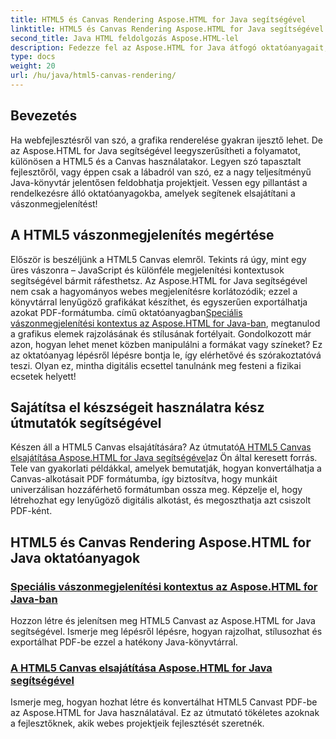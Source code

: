 ```yaml
---
title: HTML5 és Canvas Rendering Aspose.HTML for Java segítségével
linktitle: HTML5 és Canvas Rendering Aspose.HTML for Java segítségével
second_title: Java HTML feldolgozás Aspose.HTML-lel
description: Fedezze fel az Aspose.HTML for Java átfogó oktatóanyagait, amelyek lefedik a HTML5 és a Canvas renderelést, hogy gazdagítsa webfejlesztési készségeit.
type: docs
weight: 20
url: /hu/java/html5-canvas-rendering/
---
```

## Bevezetés

Ha webfejlesztésről van szó, a grafika renderelése gyakran ijesztő lehet. De az Aspose.HTML for Java segítségével leegyszerűsítheti a folyamatot, különösen a HTML5 és a Canvas használatakor. Legyen szó tapasztalt fejlesztőről, vagy éppen csak a lábadról van szó, ez a nagy teljesítményű Java-könyvtár jelentősen feldobhatja projektjeit. Vessen egy pillantást a rendelkezésre álló oktatóanyagokba, amelyek segítenek elsajátítani a vászonmegjelenítést!

## A HTML5 vászonmegjelenítés megértése

Először is beszéljünk a HTML5 Canvas elemről. Tekints rá úgy, mint egy üres vászonra – JavaScript és különféle megjelenítési kontextusok segítségével bármit ráfesthetsz. Az Aspose.HTML for Java segítségével nem csak a hagyományos webes megjelenítésre korlátozódik; ezzel a könyvtárral lenyűgöző grafikákat készíthet, és egyszerűen exportálhatja azokat PDF-formátumba. című oktatóanyagban[Speciális vászonmegjelenítési kontextus az Aspose.HTML for Java-ban](./advanced-canvas-rendering-context/), megtanulod a grafikus elemek rajzolásának és stílusának fortélyait. Gondolkozott már azon, hogyan lehet menet közben manipulálni a formákat vagy színeket? Ez az oktatóanyag lépésről lépésre bontja le, így elérhetővé és szórakoztatóvá teszi. Olyan ez, mintha digitális ecsettel tanulnánk meg festeni a fizikai ecsetek helyett!

## Sajátítsa el készségeit használatra kész útmutatók segítségével

 Készen áll a HTML5 Canvas elsajátítására? Az útmutató[A HTML5 Canvas elsajátítása Aspose.HTML for Java segítségével](./html5-canvas/)az Ön által keresett forrás. Tele van gyakorlati példákkal, amelyek bemutatják, hogyan konvertálhatja a Canvas-alkotásait PDF formátumba, így biztosítva, hogy munkáit univerzálisan hozzáférhető formátumban ossza meg. Képzelje el, hogy létrehozhat egy lenyűgöző digitális alkotást, és megoszthatja azt csiszolt PDF-ként.

## HTML5 és Canvas Rendering Aspose.HTML for Java oktatóanyagok
### [Speciális vászonmegjelenítési kontextus az Aspose.HTML for Java-ban](./advanced-canvas-rendering-context/)
Hozzon létre és jelenítsen meg HTML5 Canvast az Aspose.HTML for Java segítségével. Ismerje meg lépésről lépésre, hogyan rajzolhat, stílusozhat és exportálhat PDF-be ezzel a hatékony Java-könyvtárral.
### [A HTML5 Canvas elsajátítása Aspose.HTML for Java segítségével](./html5-canvas/)
Ismerje meg, hogyan hozhat létre és konvertálhat HTML5 Canvast PDF-be az Aspose.HTML for Java használatával. Ez az útmutató tökéletes azoknak a fejlesztőknek, akik webes projektjeik fejlesztését szeretnék.
